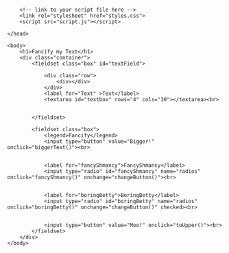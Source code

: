 <html>
    <head>
		<title>Fancify Shamcify</title>

		<!-- link to your script file here -->
		<link rel="stylesheet" href="styles.css">
		<script src="script.js"></script>
		
	</head>

	<body>
		<h1>Fancify my Text</h1>
		<div class="container">
			<fieldset class="box" id="textField">

				<div class="row">
					<div></div>
				</div>
				<label for="Text" >Text</label>
				<textarea id="textbox" rows="4" cols="30"></textarea><br>


			</fieldset>

			<fieldset class="box">
				<legend>Fancify</legend>
				<input type="button" value="Bigger!" onclick="biggerText()"><br>


				<label for="fancyShmancy">FancyShmancy</label>
				<input type="radio" id="fancyShmancy" name="radios" onclick="fancyShmancy()" onchange="changeButton()"><br>


				<label for="boringBetty">BoringBetty</label>
				<input type="radio" id="boringBetty" name="radios" onclick="boringBetty()" onchange="changeButton()" checked><br>


				<input type="button" value="Moo!" onclick="toUpper()"><br>
			</fieldset>
		</div>
	</body>
</html>